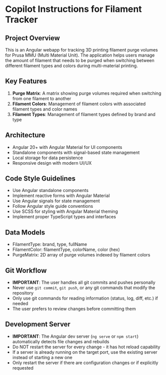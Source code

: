 # Copilot Instructions for Filament Tracker

<!-- Use this file to provide workspace-specific custom instructions to Copilot. For more details, visit https://code.visualstudio.com/docs/copilot/copilot-customization#_use-a-githubcopilotinstructionsmd-file -->

## Project Overview
This is an Angular webapp for tracking 3D printing filament purge volumes for Prusa MMU (Multi Material Unit). The application helps users manage the amount of filament that needs to be purged when switching between different filament types and colors during multi-material printing.

## Key Features
1. **Purge Matrix**: A matrix showing purge volumes required when switching from one filament to another
2. **Filament Colors**: Management of filament colors with associated filament types and color names
3. **Filament Types**: Management of filament types defined by brand and type

## Architecture
- Angular 20+ with Angular Material for UI components
- Standalone components with signal-based state management
- Local storage for data persistence
- Responsive design with modern UI/UX

## Code Style Guidelines
- Use Angular standalone components
- Implement reactive forms with Angular Material
- Use Angular signals for state management
- Follow Angular style guide conventions
- Use SCSS for styling with Angular Material theming
- Implement proper TypeScript types and interfaces

## Data Models
- FilamentType: brand, type, fullName
- FilamentColor: filamentType, colorName, color (hex)
- PurgeMatrix: 2D array of purge volumes indexed by filament colors

## Git Workflow
- **IMPORTANT**: The user handles all git commits and pushes personally
- Never use `git commit`, `git push`, or any git commands that modify the repository
- Only use git commands for reading information (status, log, diff, etc.) if needed
- The user prefers to review changes before committing them

## Development Server
- **IMPORTANT**: The Angular dev server (`ng serve` or `npm start`) automatically detects file changes and rebuilds
- Do NOT restart the server for every change - it has hot reload capability
- If a server is already running on the target port, use the existing server instead of starting a new one
- Only restart the server if there are configuration changes or if explicitly requested
